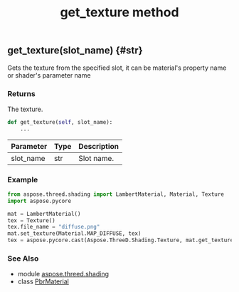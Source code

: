 ﻿---
title: get_texture method
second_title: Aspose.3D for Python via .NET API References
description: 
type: docs
weight: 50
url: /python-net/aspose.threed.shading/pbrmaterial/get_texture/
is_root: false
---

## get_texture(slot_name) {#str}

Gets the texture from the specified slot, it can be material's property name or shader's parameter name


### Returns 


The texture.


```python
def get_texture(self, slot_name):
    ...
```


| Parameter | Type | Description |
| :- | :- | :- |
| slot_name | str | Slot name. |

### Example 


```python
from aspose.threed.shading import LambertMaterial, Material, Texture
import aspose.pycore

mat = LambertMaterial()
tex = Texture()
tex.file_name = "diffuse.png"
mat.set_texture(Material.MAP_DIFFUSE, tex)
tex = aspose.pycore.cast(Aspose.ThreeD.Shading.Texture, mat.get_texture(Material.MAP_DIFFUSE))

```



### See Also
* module [aspose.threed.shading](../../)
* class [PbrMaterial](/3d/python-net/aspose.threed.shading/pbrmaterial)
